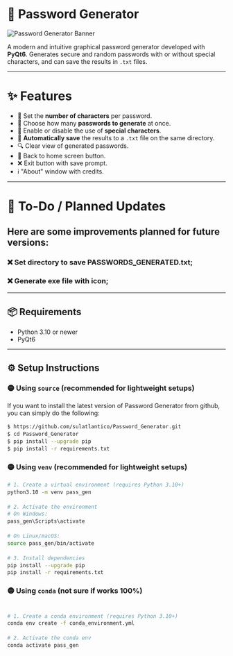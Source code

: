 # 🔐 Password Generator

![Password Generator Banner](https://img.shields.io/badge/PyQt6-Password%20App-green?style=flat-square&logo=python&logoColor=white)

A modern and intuitive graphical password generator developed with **PyQt6**. Generates secure and random passwords with or without special characters, and can save the results in `.txt` files.

---

[//]: # (## 🖼️ Interface)

[//]: # ()
[//]: # (<img src="cadeado.png" width="200"/>)

[//]: # ()
[//]: # (> Imagem de fundo personalizável com ícone de cadeado. Interface fixa, amigável e responsiva.)

[//]: # ()
[//]: # (---)

# ✨ Features

- 🔢 Set the **number of characters** per password.
- 🔁 Choose how many **passwords to generate** at once.
- 🔣 Enable or disable the use of **special characters**.
- 💾 **Automatically save** the results to a `.txt` file on the same directory.
- 🔍 Clear view of generated passwords.
- 🔄 Back to home screen button.
- ❌ Exit button with save prompt.
- ℹ️ "About" window with credits.

---

#  🚧 To-Do / Planned Updates

## Here are some improvements planned for future versions:

### ❌ Set directory to save PASSWORDS_GENERATED.txt;

### ❌ Generate exe file with icon;


---

## 📦 Requirements

- Python 3.10 or newer
- PyQt6

---

## ⚙️ Setup Instructions

### 🟡 Using `source` (recommended for lightweight setups)
If you want to install the latest version of Password Generator from github, 
you can simply do the following:
```bash
$ https://github.com/sulatlantico/Password_Generator.git
$ cd Password_Generator
$ pip install --upgrade pip
$ pip install -r requirements.txt
```
### 🟡 Using `venv` (recommended for lightweight setups)

```bash
# 1. Create a virtual environment (requires Python 3.10+)
python3.10 -m venv pass_gen

# 2. Activate the environment
# On Windows:
pass_gen\Scripts\activate

# On Linux/macOS:
source pass_gen/bin/activate

# 3. Install dependencies
pip install --upgrade pip
pip install -r requirements.txt
```

### 🟡 Using `conda` (not sure if works 100%)
```bash

# 1. Create a conda environment (requires Python 3.10+)
conda env create -f conda_environment.yml

# 2. Activate the conda env
conda activate pass_gen
